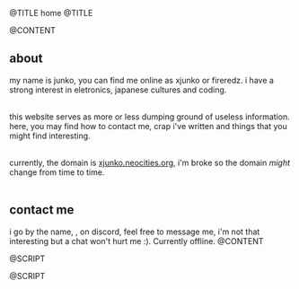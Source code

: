 @TITLE
home
@TITLE

@CONTENT
<br />

## about

my name is junko, you can find me online as xjunko or fireredz. i have a strong interest in eletronics, japanese cultures and coding. <br /> <br />

this website serves as more or less dumping ground of useless information. here, you may find how to contact me, crap i've written and things that you might find interesting. <br /> <br />

currently, the domain is <a href="https://xjunko.neocities.org/">xjunko.neocities.org</a>, i'm broke so the domain <i>might</i> change from time to time. <br /> <br />


## contact me

i go by the name, <a id="discord-name"></a>, on discord, feel free to message me, i'm not that interesting but a chat won't hurt me :).
Currently <a id='discord-status-about'>offline</a>.
@CONTENT

@SCRIPT
<script type="text/javascript">
    // fetch user data from api
    api_endpoint = 'https://api.lanyard.rest/v1/users/224785877086240768';
    req = new XMLHttpRequest();
    req.open("GET", api_endpoint, true);
    req.onload = function () {
        if (this.status == 200) {
            console.log("good!");
            var data = JSON.parse(this.response).data;
            var user = data.discord_user;
            var status = data.discord_status;

            // pfp then name
            var html_name = document.getElementById("discord-name");
            html_name.innerHTML = `<img class='discord-avatar' src='https://cdn.discordapp.com/avatars/${user.id}/${user.avatar}.png?size=40'> <i>${user.username}</i>`

            // online stat
            var html_status = document.getElementById("discord-status");
            var color = ""

            switch (status) {
                case 'online': html_status.text = "online"; color = "color: green;"; break;
                case 'idle': html_status.text = "idling"; color = "color: yellow;"; break;
                case 'dnd': html_status.text = "dnd"; color = "color: red;"; break;
                case 'offline': html_status.text = "offline"; color = "color: gray;"; break;
            }

            document.getElementById("discord-status-about").text = html_status.text;
            document.getElementById("discord-status-about").style = color;
            html_status.style = color;

            console.log(html_status);
        }
    }

    req.send();
</script>
@SCRIPT